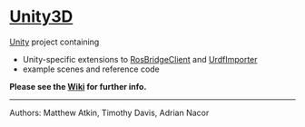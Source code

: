 # [Unity3D](https://github.com/siemens/ros-sharp/tree/master/Unity3D) #
[Unity](https://unity3d.com/) project containing
* Unity-specific extensions to [RosBridgeClient](https://github.com/siemens/ros-sharp/tree/master/Libraries/RosBridgeClient) and [UrdfImporter](https://github.com/siemens/ros-sharp/tree/master/Libraries/UrdfImporter)
* example scenes and reference code

__Please see the [Wiki](https://github.com/siemens/ros-sharp/wiki) for further info.__

---

Authors: Matthew Atkin, Timothy Davis, Adrian Nacor
